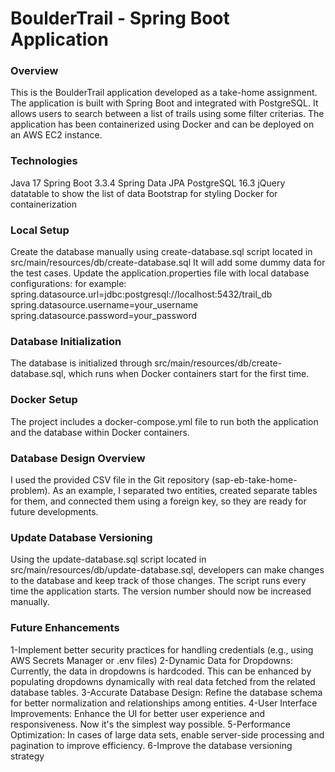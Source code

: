 # BoulderTrail - Spring Boot Application
### Overview
This is the BoulderTrail application developed as a take-home assignment. 
The application is built with Spring Boot and integrated with PostgreSQL. 
It allows users to search between a list of trails using some filter criterias. 
The application has been containerized using Docker and can be deployed on an AWS EC2 instance.

### Technologies
Java 17
Spring Boot 3.3.4
Spring Data JPA
PostgreSQL 16.3
jQuery datatable to show the list of data
Bootstrap for styling
Docker for containerization

### Local Setup
Create the database manually using create-database.sql script located in src/main/resources/db/create-database.sql
It will add some dummy data for the test cases.
Update the application.properties file with local database configurations:
for example:
spring.datasource.url=jdbc:postgresql://localhost:5432/trail_db
spring.datasource.username=your_username
spring.datasource.password=your_password

### Database Initialization
The database is initialized through src/main/resources/db/create-database.sql, which runs when Docker containers start for the first time.

### Docker Setup
The project includes a docker-compose.yml file to run both the application and the database within Docker containers.

### Database Design Overview
I used the provided CSV file in the Git repository (sap-eb-take-home-problem). 
As an example, I separated two entities, created separate tables for them, and connected them using a foreign key, so they are ready for future developments.

### Update Database Versioning
Using the update-database.sql script located in src/main/resources/db/update-database.sql, developers can make changes to the database and keep track of those changes. 
The script runs every time the application starts. The version number should now be increased manually.

### Future Enhancements
1-Implement better security practices for handling credentials (e.g., using AWS Secrets Manager or .env files)
2-Dynamic Data for Dropdowns: Currently, the data in dropdowns is hardcoded. This can be enhanced by populating dropdowns dynamically with real data fetched from the related database tables.
3-Accurate Database Design: Refine the database schema for better normalization and relationships among entities.
4-User Interface Improvements: Enhance the UI for better user experience and responsiveness. Now it's the simplest way possible.
5-Performance Optimization: In cases of large data sets, enable server-side processing and pagination to improve efficiency.
6-Improve the database versioning strategy
